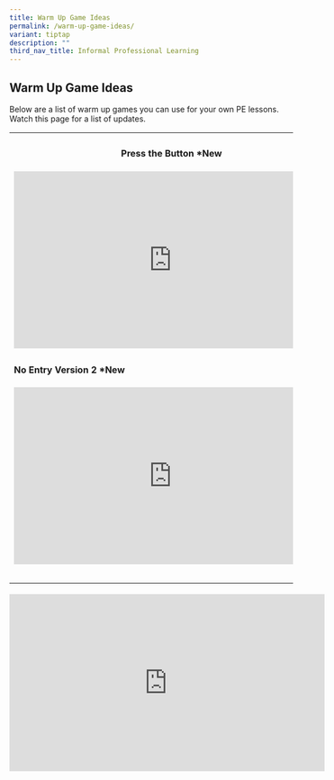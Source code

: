 ```yaml
---
title: Warm Up Game Ideas
permalink: /warm-up-game-ideas/
variant: tiptap
description: ""
third_nav_title: Informal Professional Learning
---
```

<h2><strong>Warm Up Game Ideas</strong></h2>
<p>Below are a list of warm up games you can use for your own PE lessons.
Watch this page for a list of updates.</p>
<p></p>
<table style="minWidth: 50px">
<colgroup>
<col>
<col>
</colgroup>
<tbody>
<tr>
<th rowspan="1" colspan="1">
<h4><strong>Press the Button *New</strong></h4>
<div class="iframe-wrapper">
<iframe height="315" width="560" allowfullscreen="true" frameborder="0" src="https://www.youtube.com/embed/YU_-QIFCIB4?si=XzK7RxyJKJJSclvv"></iframe>
</div>
</th>
<th rowspan="1" colspan="1">
<h4><strong>No Entry Version 1 *New</strong></h4>
<div class="iframe-wrapper">
<iframe height="315" width="560" allowfullscreen="true" frameborder="0" src="https://www.youtube.com/embed/zdb2FF2OpCg?si=FcuxMT4xsCO_CnBJ"></iframe>
</div>
</th>
</tr>
<tr>
<td rowspan="1" colspan="1">
<h4><strong>No Entry Version 2 *New</strong></h4>
<div class="iframe-wrapper">
<iframe height="315" width="560" allowfullscreen="true" frameborder="0" src="https://www.youtube.com/embed/YQVsiT2PIhA?si=AcjM8e_PW1f1F9Kl"></iframe>
</div>
</td>
<td rowspan="1" colspan="1">
<p></p>
</td>
</tr>
<tr>
<td rowspan="1" colspan="1">
<h4></h4>
</td>
<td rowspan="1" colspan="1">
<p></p>
</td>
</tr>
</tbody>
</table>
<h4></h4>
<div class="iframe-wrapper">
<iframe height="315" width="560" allowfullscreen="true" frameborder="0" src="https://www.youtube.com/embed/YQVsiT2PIhA?si=AcjM8e_PW1f1F9Kl"></iframe>
</div>
<p></p>